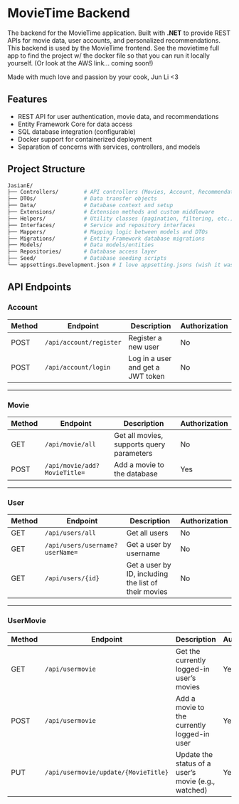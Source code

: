 # MovieTime Backend

The backend for the MovieTime application. Built with **.NET** to provide REST APIs for movie data, user accounts, and personalized recommendations. This backend is used by the MovieTime frontend. See the movietime full app to find the project w/ the docker file so that you can run it locally yourself. (Or look at the AWS link... coming soon!)

Made with much love and passion by your cook, Jun Li <3

## Features
- REST API for user authentication, movie data, and recommendations
- Entity Framework Core for data access
- SQL database integration (configurable)
- Docker support for containerized deployment
- Separation of concerns with services, controllers, and models

## Project Structure
```bash
JasianE/
├── Controllers/        # API controllers (Movies, Account, Recommendations, etc.)
├── DTOs/               # Data transfer objects
├── Data/               # Database context and setup
├── Extensions/         # Extension methods and custom middleware
├── Helpers/            # Utility classes (pagination, filtering, etc.)
├── Interfaces/         # Service and repository interfaces
├── Mappers/            # Mapping logic between models and DTOs
├── Migrations/         # Entity Framework database migrations
├── Models/             # Data models/entities
├── Repositories/       # Database access layer
├── Seed/               # Database seeding scripts
└── appsettings.Development.json # I love appsetting.jsons (wish it was a package.json, mfw .NEt doesn't use package .json but a .dll file :( --> my npm package manager heart
```
## API Endpoints

### Account

| Method | Endpoint                 | Description                       | Authorization |
|--------|-------------------------|-----------------------------------|---------------|
| POST   | `/api/account/register`  | Register a new user               | No            |
| POST   | `/api/account/login`     | Log in a user and get a JWT token | No            |

---

### Movie

| Method | Endpoint                          | Description                                 | Authorization |
|--------|----------------------------------|---------------------------------------------|---------------|
| GET    | `/api/movie/all`                 | Get all movies, supports query parameters  | No            |
| POST   | `/api/movie/add?MovieTitle=`     | Add a movie to the database                 | Yes           |

---

### User

| Method | Endpoint                                 | Description                                                | Authorization |
|--------|-----------------------------------------|------------------------------------------------------------|---------------|
| GET    | `/api/users/all`                         | Get all users                                             | No            |
| GET    | `/api/users/username?userName=`         | Get a user by username                                     | No            |
| GET    | `/api/users/{id}`                        | Get a user by ID, including the list of their movies     | No            |

---

### UserMovie

| Method | Endpoint                                     | Description                                           | Authorization |
|--------|---------------------------------------------|-------------------------------------------------------|---------------|
| GET    | `/api/usermovie`                            | Get the currently logged-in user’s movies           | Yes           |
| POST   | `/api/usermovie`                            | Add a movie to the currently logged-in user         | Yes           |
| PUT    | `/api/usermovie/update/{MovieTitle}`       | Update the status of a user’s movie (e.g., watched)| Yes           |

